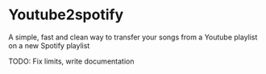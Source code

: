 # Youtube2spotify

A simple, fast and clean way to transfer your songs from a Youtube playlist on a new Spotify playlist

TODO: Fix limits, write documentation
